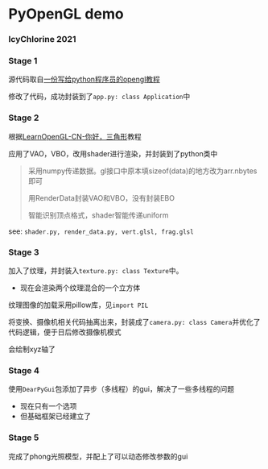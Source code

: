 # PyOpenGL demo

### IcyChlorine 2021

### Stage 1

源代码取自[一份写给python程序员的opengl教程](https://blog.csdn.net/weixin_42625143/article/details/99721626)

修改了代码，成功封装到了```app.py: class Application```中

### Stage 2

根据[LearnOpenGL-CN-你好，三角形](https://learnopengl-cn.github.io/01%20Getting%20started/04%20Hello%20Triangle/)教程

应用了VAO，VBO，改用shader进行渲染，并封装到了python类中

> 采用numpy传递数据。gl接口中原本填sizeof(data)的地方改为arr.nbytes即可
>
> 用RenderData封装VAO和VBO，没有封装EBO
>
> 智能识别顶点格式，shader智能传递uniform

see: ```shader.py, render_data.py, vert.glsl, frag.glsl```

### Stage 3

加入了纹理，并封装入```texture.py: class Texture```中。

+ 现在会渲染两个纹理混合的一个立方体

纹理图像的加载采用pillow库，见```import PIL```

将变换、摄像机相关代码抽离出来，封装成了```camera.py: class Camera```并优化了代码逻辑，便于日后修改摄像机模式

会绘制xyz轴了

### Stage 4

使用```DearPyGui```包添加了异步（多线程）的gui，解决了一些多线程的问题

+ 现在只有一个选项
+ 但基础框架已经建立了

### Stage 5

完成了phong光照模型，并配上了可以动态修改参数的gui